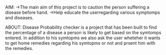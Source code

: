 AIM:
->The main aim of this project is to caution the person suffering a disease before hand.
->Help  educate the userregarding various symptomps and diseases.


ABOUT:
Disease Probability checker is a project that has been built to find the percentage of a disease a person is likely to get based on the symtomps entered.
In addition to his symtopms we also ask the user wheteher it wants to get home remedies regarding his symtopms or not and prsent him with the remedies.

